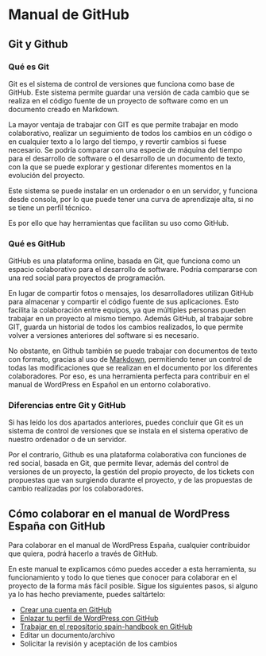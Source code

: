 # Manual de GitHub

## Git y Github

### Qué es Git

Git es el sistema de control de versiones que funciona como base de GitHub. Este sistema permite guardar una versión de cada cambio que se realiza en el código fuente de un proyecto de software como en un documento creado en Markdown.

La mayor ventaja de trabajar con GIT es que permite trabajar en modo colaborativo, realizar un seguimiento de todos los cambios en un código o en cualquier texto a lo largo del tiempo, y revertir cambios si fuese necesario. Se podría comparar con una especie de máquina del tiempo para el desarrollo de software o el desarrollo de un documento de texto, con la que se puede explorar y gestionar diferentes momentos en la evolución del proyecto.

Este sistema se puede instalar en un ordenador o en un servidor, y funciona desde consola, por lo que puede tener una curva de aprendizaje alta, si no se tiene un perfil técnico. 

Es por ello que hay herramientas que facilitan su uso como GitHub.

### Qué es GitHub

GitHub es una plataforma online, basada en Git, que funciona como un espacio colaborativo para el desarrollo de software. Podría compararse con una red social para proyectos de programación. 

En lugar de compartir fotos o mensajes, los desarrolladores utilizan GitHub para almacenar y compartir el código fuente de sus aplicaciones. Esto facilita la colaboración entre equipos, ya que múltiples personas pueden trabajar en un proyecto al mismo tiempo. Además GitHub, al trabajar sobre GIT, guarda un historial de todos los cambios realizados, lo que permite volver a versiones anteriores del software si es necesario. 

No obstante, en Github también se puede trabajar con documentos de texto con formato, gracias al uso de [Markdown](https://es.wordpress.org/team/handbook/manuales/markdown/), permitiendo tener un control de todas las modificaciones que se realizan en el documento por los diferentes colaboradores. Por eso, es una herramienta perfecta para contribuir en el manual de WordPress en Español en un entorno colaborativo.

### Diferencias entre Git y GitHub

Si has leído los dos apartados anteriores, puedes concluir que Git es un sistema de control de versiones que se instala en el sistema operativo de nuestro ordenador o de un servidor.

Por el contrario, Github es una plataforma colaborativa con funciones de red social, basada en Git, que permite llevar, además del control de versiones de un proyecto, la gestión del propio proyecto, de los tickets con propuestas que van surgiendo durante el proyecto, y de las propuestas de cambio realizadas por los colaboradores.

## Cómo colaborar en el manual de WordPress España con GitHub

Para colaborar en el manual de WordPress España, cualquier contribuidor que quiera, podrá hacerlo a través de GitHub.

En este manual te explicamos cómo puedes acceder a esta herramienta, su funcionamiento y todo lo que tienes que conocer para colaborar en el proyecto de la forma más fácil posible. Sigue los siguientes pasos, si alguno ya lo has hecho previamente, puedes saltártelo:

- [Crear una cuenta en GitHub](https://es.wordpress.org/team/handbook/manuales/github/crear/)
- [Enlazar tu perfil de WordPress con GitHub](https://es.wordpress.org/team/handbook/manuales/wordpress/sincronizar/)
- [Trabajar en el repositorio spain-handbook en GitHub](https://es.wordpress.org/team/handbook/manuales/github/comofunciona/)
- Editar un documento/archivo
- Solicitar la revisión y aceptación de los cambios